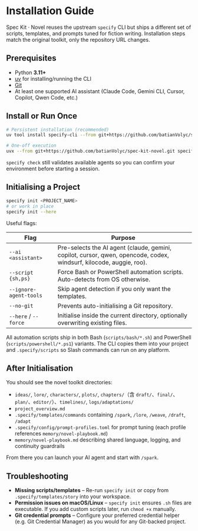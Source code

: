 # Installation Guide

Spec Kit · Novel reuses the upstream `specify` CLI but ships a different set of scripts, templates, and prompts tuned for fiction writing. Installation steps match the original toolkit, only the repository URL changes.

## Prerequisites

- Python **3.11+**
- [uv](https://docs.astral.sh/uv/) for installing/running the CLI
- [Git](https://git-scm.com/downloads)
- At least one supported AI assistant (Claude Code, Gemini CLI, Cursor, Copilot, Qwen Code, etc.)

## Install or Run Once

```bash
# Persistent installation (recommended)
uv tool install specify-cli --from git+https://github.com/batianVolyc/spec-kit-novel.git

# One-off execution
uvx --from git+https://github.com/batianVolyc/spec-kit-novel.git specify init <PROJECT_NAME>
```

`specify check` still validates available agents so you can confirm your environment before starting a session.

## Initialising a Project

```bash
specify init <PROJECT_NAME>
# or work in place
specify init --here
```

Useful flags:

| Flag | Purpose |
| ---- | ------- |
| `--ai <assistant>` | Pre-selects the AI agent (claude, gemini, copilot, cursor, qwen, opencode, codex, windsurf, kilocode, auggie, roo). |
| `--script {sh,ps}` | Force Bash or PowerShell automation scripts. Auto-detects from OS otherwise. |
| `--ignore-agent-tools` | Skip agent detection if you only want the templates. |
| `--no-git` | Prevents auto-initialising a Git repository. |
| `--here` / `--force` | Initialise inside the current directory, optionally overwriting existing files. |

All automation scripts ship in both Bash (`scripts/bash/*.sh`) and PowerShell (`scripts/powershell/*.ps1`) variants. The CLI copies them into your project and `.specify/scripts` so Slash commands can run on any platform.

## After Initialisation

You should see the novel toolkit directories:
- `ideas/`, `lore/`, `characters/`, `plots/`, `chapters/`（含 `draft/`、`final/`、`plan/`、`editor/`）、`timelines/`, `logs/adaptations/`
- `project_overview.md`
- `.specify/templates/commands` containing `/spark`, `/lore`, `/weave`, `/draft`, `/adapt`
- `.specify/config/prompt-profiles.toml` for prompt tuning (each profile references `memory/novel-playbook.md`)
- `memory/novel-playbook.md` describing shared language, logging, and continuity guardrails

From there you can launch your AI agent and start with `/spark`.

## Troubleshooting

- **Missing scripts/templates** – Re-run `specify init` or copy from `.specify/templates/story` into your workspace.
- **Permission issues on macOS/Linux** – `specify init` ensures `.sh` files are executable. If you add custom scripts later, run `chmod +x` manually.
- **Git credential prompts** – Configure your preferred credential helper (e.g. Git Credential Manager) as you would for any Git-backed project.
